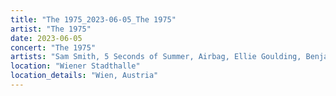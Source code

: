 ```yaml
---
title: "The 1975_2023-06-05_The 1975"
artist: "The 1975"
date: 2023-06-05
concert: "The 1975"
artists: "Sam Smith, 5 Seconds of Summer, Airbag, Ellie Goulding, Benjamin Hav & Familien, 30 Seconds to Mars, The 1975, Aczino, Akemi Fox, Wallice, Ary, Aby Coulibaly, Blæst"
location: "Wiener Stadthalle"
location_details: "Wien, Austria"
---
```

